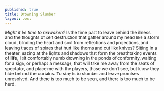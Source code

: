 ```yaml
---
published: true
title: Drowning Slumber
layout: post
---
```

_Might it be time to reawaken?_ Is the time past to leave behind the illness and the thoughts of self destruction that gather around my head like a storm cloud, blinding the heart and soul from reflections and projections, and leaving traces of spines that hurt like thorns and cut like knives?  Sitting in a theater, gazing at the lights and shadows that form the breathtaking events of **life**, I sit comfortably numb drowning in the ponds of conformity, waiting for a sign, or perhaps a message, that will take me away from the seats of spectator, and place me with the players, those we don't see, but know they hide behind the curtains. To stay is to slumber and leave promises unresolved. And there is too much to be seen, and there is too much to be herd. 